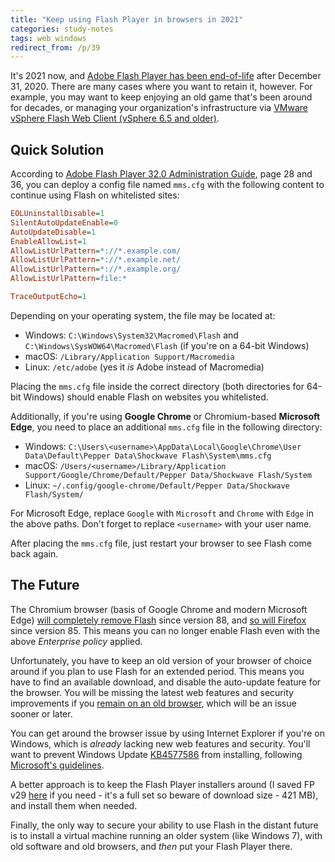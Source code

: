 ```yaml
---
title: "Keep using Flash Player in browsers in 2021"
categories: study-notes
tags: web windows
redirect_from: /p/39
---
```


It's 2021 now, and [Adobe Flash Player has been end-of-life][1] after December 31, 2020. There are many cases where you want to retain it, however. For example, you may want to keep enjoying an old game that's been around for decades, or managing your organization's infrastructure via [VMware vSphere Flash Web Client (vSphere 6.5 and older)][2].

## Quick Solution

According to [Adobe Flash Player 32.0 Administration Guide][3], page 28 and 36, you can deploy a config file named `mms.cfg` with the following content to continue using Flash on whitelisted sites:

```ini
EOLUninstallDisable=1
SilentAutoUpdateEnable=0
AutoUpdateDisable=1
EnableAllowList=1
AllowListUrlPattern=*://*.example.com/
AllowListUrlPattern=*://*.example.net/
AllowListUrlPattern=*://*.example.org/
AllowListUrlPattern=file:*

TraceOutputEcho=1
```

Depending on your operating system, the file may be located at:

- Windows: `C:\Windows\System32\Macromed\Flash` and `C:\Windows\SysWOW64\Macromed\Flash` (if you're on a 64-bit Windows)
- macOS: `/Library/Application Support/Macromedia`
- Linux: `/etc/adobe` (yes it *is* Adobe instead of Macromedia)

Placing the `mms.cfg` file inside the correct directory (both directories for 64-bit Windows) should enable Flash on websites you whitelisted.

Additionally, if you're using **Google Chrome** or Chromium-based **Microsoft Edge**, you need to place an additional `mms.cfg` file in the following directory:

- Windows: `C:\Users\<username>\AppData\Local\Google\Chrome\User Data\Default\Pepper Data\Shockwave Flash\System\mms.cfg`
- macOS: `/Users/<username>/Library/Application Support/Google/Chrome/Default/Pepper Data/Shockwave Flash/System`
- Linux: `~/.config/google-chrome/Default/Pepper Data/Shockwave Flash/System/`

For Microsoft Edge, replace `Google` with `Microsoft` and `Chrome` with `Edge` in the above paths. Don't forget to replace `<username>` with your user name.

After placing the `mms.cfg` file, just restart your browser to see Flash come back again.

## The Future

The Chromium browser (basis of Google Chrome and modern Microsoft Edge) [will completely remove Flash][4] since version 88, and [so will Firefox][5] since version 85. This means you can no longer enable Flash even with the above *Enterprise policy* applied.

Unfortunately, you have to keep an old version of your browser of choice around if you plan to use Flash for an extended period. This means you have to find an available download, and disable the auto-update feature for the browser. You will be missing the latest web features and security improvements if you [remain on an old browser][6], which will be an issue sooner or later.

You can get around the browser issue by using Internet Explorer if you're on Windows, which is *already* lacking new web features and security. You'll want to prevent Windows Update [KB4577586][7] from installing, following [Microsoft's guidelines][8].

A better approach is to keep the Flash Player installers around (I saved FP v29 [here][9] if you need - it's a full set so beware of download size - 421 MB), and install them when needed.

Finally, the only way to secure your ability to use Flash in the distant future is to install a virtual machine running an older system (like Windows 7), with old software and old browsers, and *then* put your Flash Player there.


  [1]: https://www.adobe.com/products/flashplayer/end-of-life.html
  [2]: https://kb.vmware.com/s/article/78589
  [3]: https://www.adobe.com/content/dam/acom/en/devnet/flashplayer/articles/flash_player_admin_guide/pdf/latest/flash_player_32_0_admin_guide.pdf
  [4]: https://www.chromium.org/flash-roadmap#TOC-Flash-Support-Removed-from-Chromium-Target:-Chrome-88---Jan-2021-
  [5]: https://developer.mozilla.org/en-US/docs/Plugins/Roadmap#schedule
  [6]: https://browser-update.org/
  [7]: https://www.catalog.update.microsoft.com/search.aspx?q=4577586
  [8]: https://support.microsoft.com/en-us/help/3183922/how-to-temporarily-prevent-a-windows-update-from-reinstalling-in-windo
  [9]: https://download.ibugone.com/fp_29.0.0.171_archive.zip